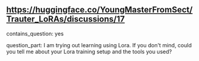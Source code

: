## https://huggingface.co/YoungMasterFromSect/Trauter_LoRAs/discussions/17

contains_question: yes

question_part: I am trying out learning using Lora. If you don't mind, could you tell me about your Lora training setup and the tools you used?